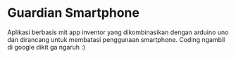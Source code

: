 # Guardian Smartphone

Aplikasi berbasis mit app inventor yang dikombinasikan dengan arduino uno dan dirancang untuk membatasi penggunaan smartphone. Coding ngambil di google dikit ga ngaruh :)
